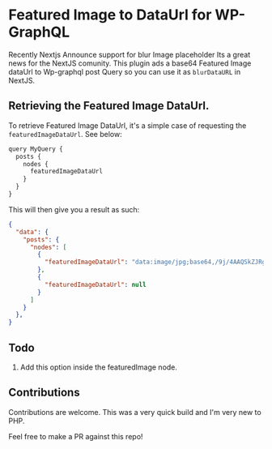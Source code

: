# Featured Image to DataUrl  for WP-GraphQL

Recently Nextjs Announce support for blur Image placeholder Its a great news for the NextJS comunity. This plugin ads a base64 Featured Image dataUrl to Wp-graphql post Query so you can use it as `blurDataURL` in NextJS.


## Retrieving the Featured Image DataUrl.

To retrieve Featured Image DataUrl, it's a simple case of requesting the `featuredImageDataUrl`. See below:

```js
query MyQuery {
  posts {
    nodes {
      featuredImageDataUrl
    }
  }
}

```

This will then give you a result as such:

```json
{
  "data": {
    "posts": {
      "nodes": [
        {
          "featuredImageDataUrl": "data:image/jpg;base64,/9j/4AAQSkZJRgABAQEAYABgAAD//g..."
        },
        {
          "featuredImageDataUrl": null
        }
      ]
    }
  },
}
```

## Todo

1. Add this option inside the featuredImage node.


## Contributions

Contributions are welcome. This was a very quick build and I'm very new to PHP.

Feel free to make a PR against this repo!